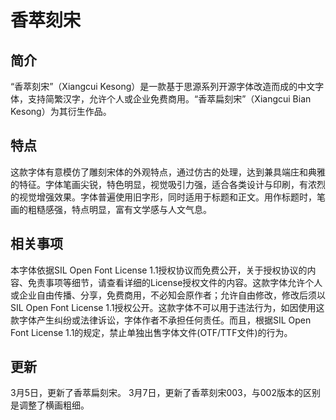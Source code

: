 # 香萃刻宋
## 简介
“香萃刻宋”（Xiangcui Kesong）是一款基于思源系列开源字体改造而成的中文字体，支持简繁汉字，允许个人或企业免费商用。“香萃扁刻宋”（Xiangcui Bian Kesong）为其衍生作品。
## 特点
这款字体有意模仿了雕刻宋体的外观特点，通过仿古的处理，达到兼具端庄和典雅的特征。字体笔画尖锐，特色明显，视觉吸引力强，适合各类设计与印刷，有浓烈的视觉增强效果。字体普遍使用旧字形，同时适用于标题和正文。用作标题时，笔画的粗糙感强，特点明显，富有文学感与人文气息。 
## 相关事项
本字体依据SIL Open Font License 1.1授权协议而免费公开，关于授权协议的内容、免责事项等细节，请查看详细的License授权文件的内容。这款字体允许个人或企业自由传播、分享，免费商用，不必知会原作者；允许自由修改，修改后须以SIL Open Font License 1.1授权公开。这款字体不可以用于违法行为，如因使用这款字体产生纠纷或法律诉讼，字体作者不承担任何责任。而且，根据SIL Open Font License 1.1的规定，禁止单独出售字体文件(OTF/TTF文件)的行为。
## 更新
3月5日，更新了香萃扁刻宋。 
  3月7日，更新了香萃刻宋003，与002版本的区别是调整了横画粗细。
